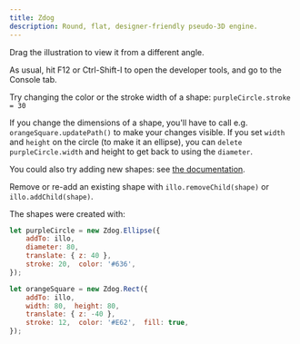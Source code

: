 ```yaml
---
title: Zdog
description: Round, flat, designer-friendly pseudo-3D engine.
---
```


<style>
.dragRotateCanvas {
	background-color: #fdb;
	cursor: move;
}
</style>

<script src="https://unpkg.com/zdog@1/dist/zdog.dist.min.js"></script>

<canvas id="my-demo" width="240" height="240" class="dragRotateCanvas"></canvas>

<script>
let isSpinning = true

let illo = new Zdog.Illustration({
	element: '#my-demo',
	dragRotate: true,
	onDragStart: function() { isSpinning = false },
	onDragEnd: function() {
		// Start spinning again after 1.5 seconds.
		setTimeout(function() { isSpinning = true }, 1.5 * 1000)
	}
})

function animate() {
	if(isSpinning) illo.rotate.y += 0.03
	illo.updateRenderGraph()
	requestAnimationFrame(animate)  // animate again on next redraw
}

animate()


// Add shapes to the illustration.

let purpleCircle = new Zdog.Ellipse({
	addTo: illo,
	diameter: 80,
	translate: { z: 40 },
	stroke: 20,  color: '#636',
});

let orangeSquare = new Zdog.Rect({
	addTo: illo,
	width: 80,  height: 80,
	translate: { z: -40 },
	stroke: 12,  color: '#E62',  fill: true,
});

</script>

Drag the illustration to view it from a different angle.

As usual, hit F12 or Ctrl-Shift-I to open the developer tools, and go to the Console tab.

Try changing the color or the stroke width of a shape: `purpleCircle.stroke = 30`

If you change the dimensions of a shape, you'll have to call e.g. `orangeSquare.updatePath()` to make your changes visible. If you set `width` and `height` on the circle (to make it an ellipse), you can `delete purpleCircle.width` and height to get back to using the `diameter`.

You could also try adding new shapes: see [the documentation](https://zzz.dog/shapes).

Remove or re-add an existing shape with `illo.removeChild(shape)` or `illo.addChild(shape)`.

The shapes were created with:

```javascript
let purpleCircle = new Zdog.Ellipse({
	addTo: illo,
	diameter: 80,
	translate: { z: 40 },
	stroke: 20,  color: '#636',
});

let orangeSquare = new Zdog.Rect({
	addTo: illo,
	width: 80,  height: 80,
	translate: { z: -40 },
	stroke: 12,  color: '#E62',  fill: true,
});
```
